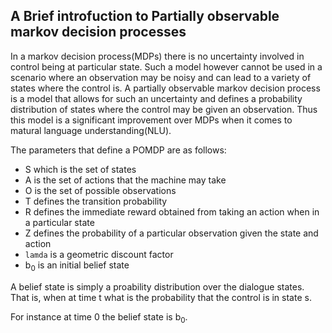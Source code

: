 ## A Brief introfuction to Partially observable markov decision processes

In a markov decision process(MDPs) there is no uncertainty involved in control being at particular state. Such a model however cannot be used in a scenario where an observation may be noisy and can lead to a variety of states where the control is. A partially observable markov decision process is a model that allows for such an uncertainty and defines a probability distribution of states where the control may be given an observation. Thus this model is a significant improvement over MDPs when it comes to matural language understanding(NLU). 

The parameters that define a POMDP are as follows:

* S which is the set of states
* A is the set of actions that the machine may take
* O is the set of possible observations
* T defines the transition probability
* R defines the immediate reward obtained from taking an action when in a particular state
* Z defines the probability of a particular observation given the state and action
* `lamda` is a geometric discount factor
* b<sub>0</sub> is an initial belief state

A belief state is simply a proability distribution over the dialogue states. That is, when at time t what is the probability that the control is in state s.

For instance at time 0 the belief state is b<sub>0</sub>.